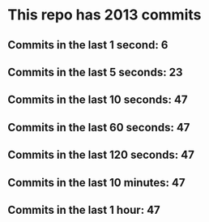 # This repo has 2013 commits

## Commits in the last 1 second: 6
## Commits in the last 5 seconds: 23
## Commits in the last 10 seconds: 47
## Commits in the last 60 seconds: 47
## Commits in the last 120 seconds: 47
## Commits in the last 10 minutes: 47
## Commits in the last 1 hour: 47
